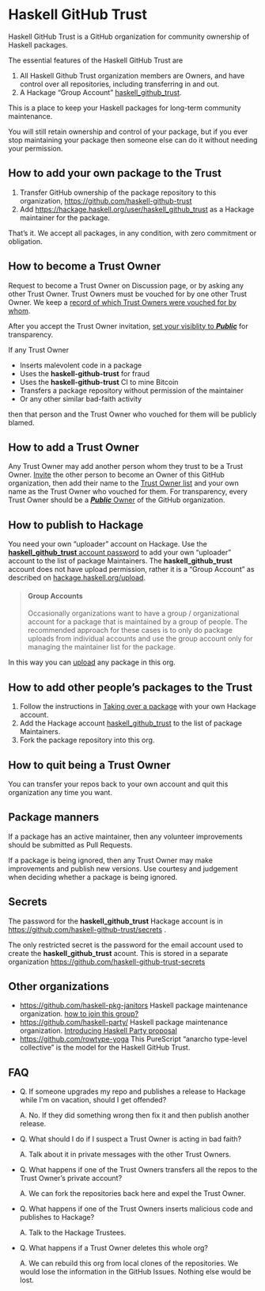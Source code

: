 # Haskell GitHub Trust

Haskell GitHub Trust is a GitHub organization for community ownership of Haskell packages.

The essential features of the Haskell GitHub Trust are

1. All Haskell Github Trust organization members are Owners, and have control over all repositories, including transferring in and out.
2. A Hackage “Group Account” [haskell_github_trust](https://hackage.haskell.org/user/haskell_github_trust).

This is a place to keep your Haskell packages for long-term community maintenance.

You will still retain ownership and control of your package, but if you ever stop maintaining your package then someone else can do it without needing your permission.

## How to add your own package to the Trust

1. Transfer GitHub ownership of the package repository to this organization, https://github.com/haskell-github-trust
2. Add https://hackage.haskell.org/user/haskell_github_trust as a Hackage maintainer for the package.

That’s it. We accept all packages, in any condition, with zero commitment or obligation.

## How to become a Trust Owner

Request to become a Trust Owner on Discussion page, or by asking any other Trust Owner. Trust Owners must be vouched for by one other Trust Owner.
We keep a [record of which Trust Owners were vouched for by whom](https://github.com/haskell-github-trust/.github/blob/main/TRUSTEES.md).

After you accept the Trust Owner invitation, [set your visiblity to __*Public*__](https://github.com/orgs/haskell-github-trust/people) for transparency.

If any Trust Owner

* Inserts malevolent code in a package
* Uses the __haskell-github-trust__ for fraud
* Uses the __haskell-github-trust__ CI to mine Bitcoin
* Transfers a package repository without permission of the maintainer
* Or any other similar bad-faith activity

then that person and the Trust Owner who vouched for them will be publicly blamed.

## How to add a Trust Owner

Any Trust Owner may add another person whom they trust to be a Trust Owner. [Invite](https://github.com/orgs/haskell-github-trust/people) the other person to become an Owner of this GitHub organization, then add their name to the [Trust Owner list](https://github.com/haskell-github-trust/.github/blob/main/TRUSTEES.md) and your own name as the Trust Owner who vouched for them. For transparency, every Trust Owner should be a [__*Public*__ Owner](https://github.com/orgs/haskell-github-trust/people) of the GitHub organization.

## How to publish to Hackage

You need your own “uploader” account on Hackage. Use the [__haskell_github_trust__ account password](https://github.com/haskell-github-trust/secrets) 
to add your own “uploader” account to the list of package Maintainers.
The __haskell_github_trust__ account does not have upload permission, rather it is a “Group Account” as described
on [hackage.haskell.org/upload](https://hackage.haskell.org/upload).

> #### Group Accounts
> 
> Occasionally organizations want to have a group / organizational account for a package that is maintained by a group of people. The recommended approach for these cases is to only do package uploads from individual accounts and use the group account only for managing the maintainer list for the package.

In this way you can [upload](https://hackage.haskell.org/upload) any package in this org.

## How to add other people’s packages to the Trust

1. Follow the instructions in [Taking over a package](https://wiki.haskell.org/Taking_over_a_package) with your own Hackage account.
2. Add the Hackage account [haskell_github_trust](https://hackage.haskell.org/user/haskell_github_trust) to the list of package Maintainers.
3. Fork the package repository into this org.

## How to quit being a Trust Owner

You can transfer your repos back to your own account and quit this organization any time you want.

## Package manners

If a package has an active maintainer, then any volunteer improvements should be submitted as Pull Requests.

If a package is being ignored,
then any Trust Owner may make improvements and publish new versions. Use courtesy and judgement when deciding whether
a package is being ignored.

## Secrets

The password for the __haskell_github_trust__ Hackage account is in https://github.com/haskell-github-trust/secrets . 

The only restricted secret is the password for the email account used to create the __haskell_github_trust__ acount. This is stored in a separate organization https://github.com/haskell-github-trust-secrets

## Other organizations

* https://github.com/haskell-pkg-janitors Haskell package maintenance organization. [how to join this group?](https://github.com/orgs/haskell-pkg-janitors/discussions/3)
* https://github.com/haskell-party/ Haskell package maintenance organization. [Introducing Haskell Party proposal](https://github.com/haskellfoundation/stability/pull/12)
* https://github.com/rowtype-yoga This PureScript “anarcho type-level collective” is the model for the Haskell GitHub Trust.

## FAQ

* Q. If someone upgrades my repo and publishes a release to Hackage while I'm on vacation, should I get offended?
  
  A. No. If they did something wrong then fix it and then publish another release.
  
* Q. What should I do if I suspect a Trust Owner is acting in bad faith?

  A. Talk about it in private messages with the other Trust Owners.

* Q. What happens if one of the Trust Owners transfers all the repos to the Trust Owner’s private account?

  A. We can fork the repositories back here and expel the Trust Owner.
  
* Q. What happens if one of the Trust Owners inserts malicious code and publishes to Hackage?

  A. Talk to the Hackage Trustees.
  
* Q. What happens if a Trust Owner deletes this whole org?

  A. We can rebuild this org from local clones of the repositories. We would lose the information in the GitHub Issues.
     Nothing else would be lost.
